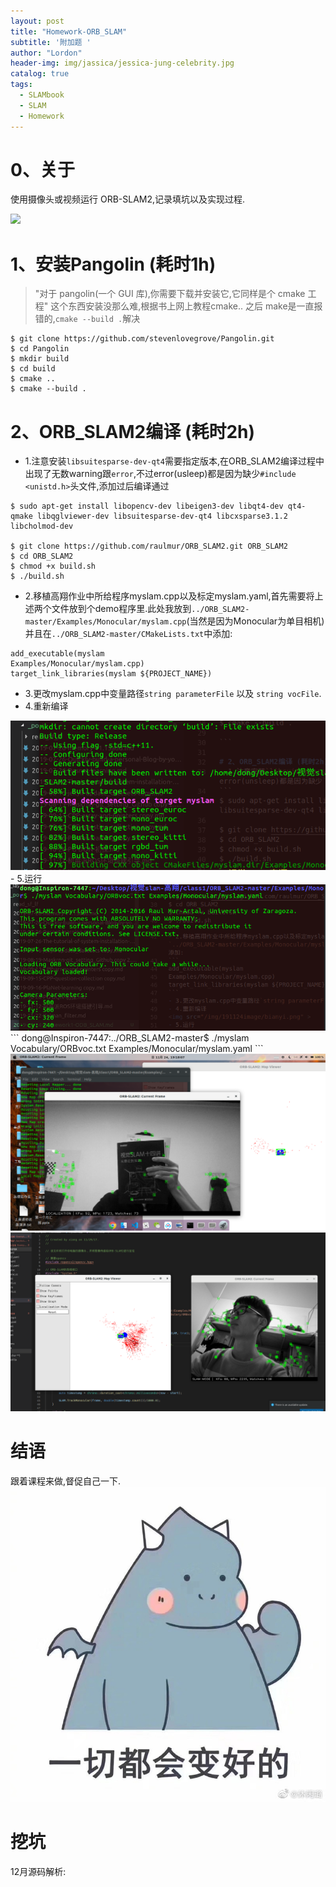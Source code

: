 ```yaml
---
layout: post
title: "Homework-ORB_SLAM"
subtitle: '附加题 '
author: "Lordon"
header-img: img/jassica/jessica-jung-celebrity.jpg
catalog: true
tags:
  - SLAMbook
  - SLAM
  - Homework
---
```

# 0、关于
使用摄像头或视频运行 ORB-SLAM2,记录填坑以及实现过程.

<img src="/img/191124image/orb.gif" >


# 1、安装Pangolin (耗时1h)
> "对于 pangolin(一个 GUI 库),你需要下载并安装它,它同样是个 cmake 工程"
这个东西安装没那么难,根据书上网上教程cmake.. 之后 make是一直报错的,`cmake --build .`解决

```
$ git clone https://github.com/stevenlovegrove/Pangolin.git
$ cd Pangolin
$ mkdir build
$ cd build
$ cmake ..
$ cmake --build .
```

# 2、ORB_SLAM2编译 (耗时2h)
- 1.注意安装`libsuitesparse-dev-qt4`需要指定版本,在ORB_SLAM2编译过程中出现了无数warning跟`error`,不过error(usleep)都是因为缺少`#include <unistd.h>`头文件,添加过后编译通过

```
$ sudo apt-get install libopencv-dev libeigen3-dev libqt4-dev qt4-qmake libqglviewer-dev libsuitesparse-dev-qt4 libcxsparse3.1.2 libcholmod-dev

$ git clone https://github.com/raulmur/ORB_SLAM2.git ORB_SLAM2
$ cd ORB_SLAM2
$ chmod +x build.sh
$ ./build.sh
```

- 2.移植高翔作业中所给程序myslam.cpp以及标定myslam.yaml,首先需要将上述两个文件放到个demo程序里.此处我放到`../ORB_SLAM2-master/Examples/Monocular/myslam.cpp`(当然是因为Monocular为单目相机)并且在`../ORB_SLAM2-master/CMakeLists.txt`中添加:

```
add_executable(myslam
Examples/Monocular/myslam.cpp)
target_link_libraries(myslam ${PROJECT_NAME})
```

- 3.更改myslam.cpp中变量路径`string parameterFile` 以及 `string vocFile`.
- 4.重新编译
<img src="/img/191124image/bianyi.png" >
- 5.运行
<img src="/img/191124image/run.png" >
```
dong@Inspiron-7447:../ORB_SLAM2-master$ ./myslam Vocabulary/ORBvoc.txt Examples/Monocular/myslam.yaml
```
<img src="/img/191124image/succeed.png" >
<img src="/img/191124image/leshi.png" >


# 结语
跟着课程来做,督促自己一下.
<img src="/img/191124image/bebetter.jpg" >

# 挖坑
12月源码解析: